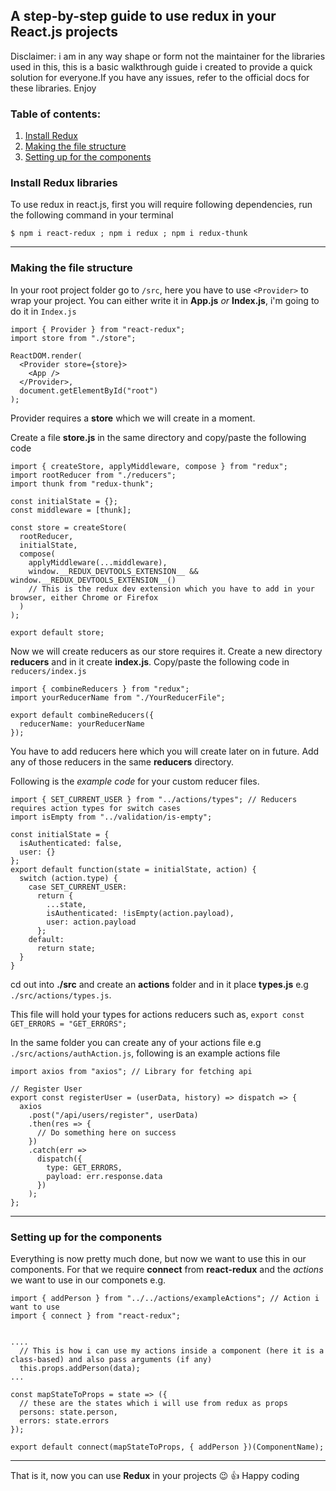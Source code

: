 ## A step-by-step guide to use redux in your React.js projects

Disclaimer: i am in any way shape or form not the maintainer for the libraries used in this, this is a basic walkthrough guide i created to provide a quick solution for everyone.If you have any issues, refer to the official docs for these libraries. Enjoy

### Table of contents:
1. [Install Redux](#install-redux-libraries)
2. [Making the file structure](#making-the-file-structure)
3. [Setting up for the components](#setting-up-for-the-components)


### Install Redux libraries
To use redux in react.js, first you will require following dependencies, run the following command in your terminal
   ``` 
  $ npm i react-redux ; npm i redux ; npm i redux-thunk 
   ```

___


### Making the file structure
In your root project folder go to `/src`, here you have to use `<Provider>` to wrap your project.
You can either write it in **App.js** _or_ **Index.js**, i'm going to do it in `Index.js`

```
import { Provider } from "react-redux";
import store from "./store";

ReactDOM.render(
  <Provider store={store}>
    <App />
  </Provider>,
  document.getElementById("root")
);
```
Provider requires a **store** which we will create in a moment.

Create a file **store.js** in the same directory and copy/paste the following code

```
import { createStore, applyMiddleware, compose } from "redux";
import rootReducer from "./reducers";
import thunk from "redux-thunk";

const initialState = {};
const middleware = [thunk];

const store = createStore(
  rootReducer,
  initialState,
  compose(
    applyMiddleware(...middleware),
    window.__REDUX_DEVTOOLS_EXTENSION__ && window.__REDUX_DEVTOOLS_EXTENSION__() 
    // This is the redux dev extension which you have to add in your browser, either Chrome or Firefox
  )
);

export default store;
```
Now we will create reducers as our store requires it. Create a new directory **reducers** and in it create **index.js**. Copy/paste the following code in `reducers/index.js`
```
import { combineReducers } from "redux";
import yourReducerName from "./YourReducerFile";

export default combineReducers({
  reducerName: yourReducerName
});
```
You have to add reducers here which you will create later on in future. Add any of those reducers in the same **reducers** directory.

Following is the _example code_ for your custom reducer files.
```
import { SET_CURRENT_USER } from "../actions/types"; // Reducers requires action types for switch cases
import isEmpty from "../validation/is-empty";

const initialState = {
  isAuthenticated: false,
  user: {}
};
export default function(state = initialState, action) {
  switch (action.type) {
    case SET_CURRENT_USER:
      return {
        ...state,
        isAuthenticated: !isEmpty(action.payload),
        user: action.payload
      };
    default:
      return state;
  }
}
```

cd out into **./src** and create an **actions** folder and in it place **types.js** e.g `./src/actions/types.js`. 

This file will hold your types for actions reducers such as, 
` export const GET_ERRORS = "GET_ERRORS"; `

In the same folder you can create any of your actions file e.g `./src/actions/authAction.js`, following is an example actions file
```
import axios from "axios"; // Library for fetching api

// Register User
export const registerUser = (userData, history) => dispatch => {
  axios
    .post("/api/users/register", userData)
    .then(res => {
      // Do something here on success
    })
    .catch(err =>
      dispatch({
        type: GET_ERRORS,
        payload: err.response.data
      })
    );
};

```


___



### Setting up for the components
Everything is now pretty much done, but now we want to use this in our components.
For that we require __connect__ from __react-redux__ and the _actions_ we want to use in our componets e.g.
```
import { addPerson } from "../../actions/exampleActions"; // Action i want to use
import { connect } from "react-redux";


....
  // This is how i can use my actions inside a component (here it is a class-based) and also pass arguments (if any)
  this.props.addPerson(data);
...

const mapStateToProps = state => ({
  // these are the states which i will use from redux as props
  persons: state.person, 
  errors: state.errors
});

export default connect(mapStateToProps, { addPerson })(ComponentName);
```
___

That is it, now you can use **Redux** in your projects :wink: :+1:  Happy coding
